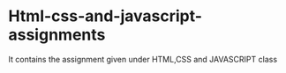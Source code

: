 # Html-css-and-javascript-assignments
It contains the assignment given under HTML,CSS and JAVASCRIPT class
